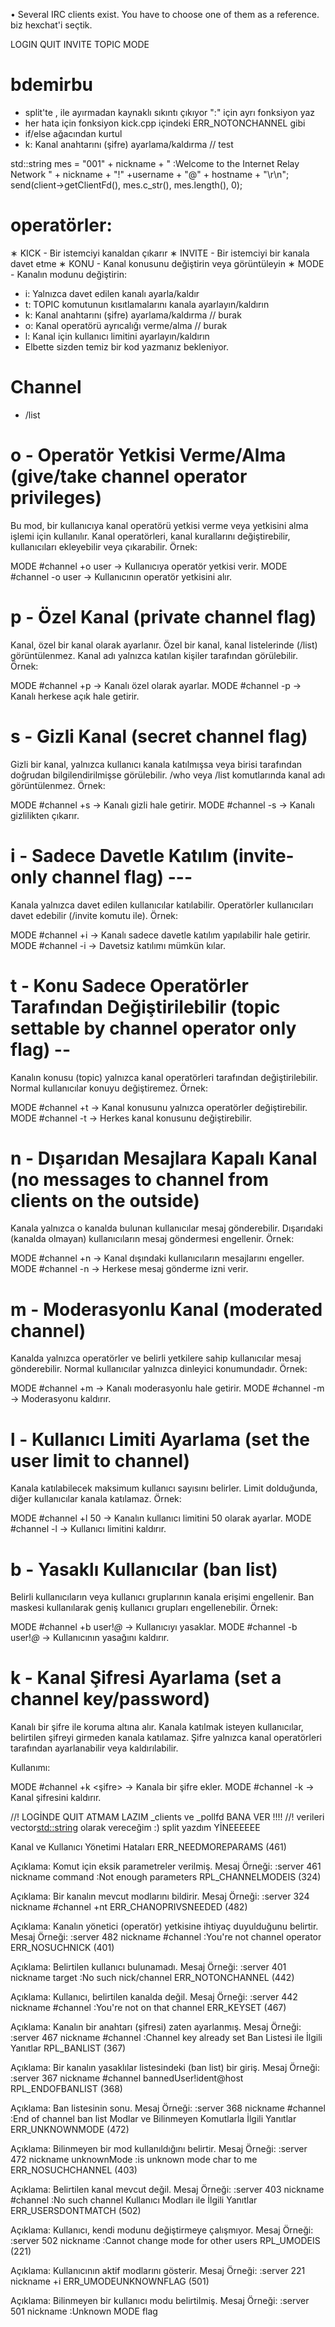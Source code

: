 • Several IRC clients exist. You have to choose one of them as a reference.  biz hexchat'i seçtik.


LOGIN
QUIT
INVITE
TOPIC
MODE


# bdemirbu
- split'te , ile ayırmadan kaynaklı sıkıntı çıkıyor ":" için ayrı fonksiyon yaz
- her hata için fonksiyon kick.cpp içindeki ERR_NOTONCHANNEL gibi
- if/else ağacından kurtul
- k: Kanal anahtarını (şifre) ayarlama/kaldırma // test



std::string mes = "001" + nickname + " :Welcome to the Internet Relay Network " + nickname + "!" +username + "@" + hostname + "\r\n";
send(client->getClientFd(), mes.c_str(), mes.length(), 0);

# operatörler:
∗ KICK - Bir istemciyi kanaldan çıkarır
∗ INVITE - Bir istemciyi bir kanala davet etme
∗ KONU - Kanal konusunu değiştirin veya görüntüleyin
∗ MODE - Kanalın modunu değiştirin:
- i: Yalnızca davet edilen kanalı ayarla/kaldır
- t: TOPIC komutunun kısıtlamalarını kanala ayarlayın/kaldırın
- k: Kanal anahtarını (şifre) ayarlama/kaldırma // burak
- o: Kanal operatörü ayrıcalığı verme/alma // burak
- l: Kanal için kullanıcı limitini ayarlayın/kaldırın
- Elbette sizden temiz bir kod yazmanız bekleniyor.

# Channel
- /list

# o - Operatör Yetkisi Verme/Alma (give/take channel operator privileges)

Bu mod, bir kullanıcıya kanal operatörü yetkisi verme veya yetkisini alma işlemi için kullanılır.
Kanal operatörleri, kanal kurallarını değiştirebilir, kullanıcıları ekleyebilir veya çıkarabilir.
Örnek:

MODE #channel +o user → Kullanıcıya operatör yetkisi verir.
MODE #channel -o user → Kullanıcının operatör yetkisini alır.

# p - Özel Kanal (private channel flag)

Kanal, özel bir kanal olarak ayarlanır. Özel bir kanal, kanal listelerinde (/list) görüntülenmez.
Kanal adı yalnızca katılan kişiler tarafından görülebilir.
Örnek:

MODE #channel +p → Kanalı özel olarak ayarlar.
MODE #channel -p → Kanalı herkese açık hale getirir.


# s - Gizli Kanal (secret channel flag)

Gizli bir kanal, yalnızca kullanıcı kanala katılmışsa veya birisi tarafından doğrudan bilgilendirilmişse görülebilir.
/who veya /list komutlarında kanal adı görüntülenmez.
Örnek:

MODE #channel +s → Kanalı gizli hale getirir.
MODE #channel -s → Kanalı gizlilikten çıkarır.

# i - Sadece Davetle Katılım (invite-only channel flag) ---

Kanala yalnızca davet edilen kullanıcılar katılabilir.
Operatörler kullanıcıları davet edebilir (/invite komutu ile).
Örnek:

MODE #channel +i → Kanalı sadece davetle katılım yapılabilir hale getirir.
MODE #channel -i → Davetsiz katılımı mümkün kılar.

# t - Konu Sadece Operatörler Tarafından Değiştirilebilir (topic settable by channel operator only flag) --

Kanalın konusu (topic) yalnızca kanal operatörleri tarafından değiştirilebilir.
Normal kullanıcılar konuyu değiştiremez.
Örnek:

MODE #channel +t → Kanal konusunu yalnızca operatörler değiştirebilir.
MODE #channel -t → Herkes kanal konusunu değiştirebilir.

# n - Dışarıdan Mesajlara Kapalı Kanal (no messages to channel from clients on the outside)

Kanala yalnızca o kanalda bulunan kullanıcılar mesaj gönderebilir.
Dışarıdaki (kanalda olmayan) kullanıcıların mesaj göndermesi engellenir.
Örnek:

MODE #channel +n → Kanal dışındaki kullanıcıların mesajlarını engeller.
MODE #channel -n → Herkese mesaj gönderme izni verir.

# m - Moderasyonlu Kanal (moderated channel)

Kanalda yalnızca operatörler ve belirli yetkilere sahip kullanıcılar mesaj gönderebilir.
Normal kullanıcılar yalnızca dinleyici konumundadır.
Örnek:

MODE #channel +m → Kanalı moderasyonlu hale getirir.
MODE #channel -m → Moderasyonu kaldırır.

# l - Kullanıcı Limiti Ayarlama (set the user limit to channel)

Kanala katılabilecek maksimum kullanıcı sayısını belirler.
Limit dolduğunda, diğer kullanıcılar kanala katılamaz.
Örnek:

MODE #channel +l 50 → Kanalın kullanıcı limitini 50 olarak ayarlar.
MODE #channel -l → Kullanıcı limitini kaldırır.

# b - Yasaklı Kullanıcılar (ban list)

Belirli kullanıcıların veya kullanıcı gruplarının kanala erişimi engellenir.
Ban maskesi kullanılarak geniş kullanıcı grupları engellenebilir.
Örnek:

MODE #channel +b user!*@* → Kullanıcıyı yasaklar.
MODE #channel -b user!*@* → Kullanıcının yasağını kaldırır.

# k - Kanal Şifresi Ayarlama (set a channel key/password)

Kanalı bir şifre ile koruma altına alır.
Kanala katılmak isteyen kullanıcılar, belirtilen şifreyi girmeden kanala katılamaz.
Şifre yalnızca kanal operatörleri tarafından ayarlanabilir veya kaldırılabilir.

Kullanımı:

MODE #channel +k <şifre> → Kanala bir şifre ekler.
MODE #channel -k → Kanal şifresini kaldırır.





//! LOGİNDE QUIT ATMAM LAZIM _clients ve _pollfd BANA VER !!!!
//! verileri vector<std::string> olarak vereceğim :) split yazdım YİNEEEEEE


Kanal ve Kullanıcı Yönetimi Hataları
ERR_NEEDMOREPARAMS (461)

Açıklama: Komut için eksik parametreler verilmiş.
Mesaj Örneği: :server 461 nickname command :Not enough parameters
RPL_CHANNELMODEIS (324)

Açıklama: Bir kanalın mevcut modlarını bildirir.
Mesaj Örneği: :server 324 nickname #channel +nt
ERR_CHANOPRIVSNEEDED (482)

Açıklama: Kanalın yönetici (operatör) yetkisine ihtiyaç duyulduğunu belirtir.
Mesaj Örneği: :server 482 nickname #channel :You're not channel operator
ERR_NOSUCHNICK (401)

Açıklama: Belirtilen kullanıcı bulunamadı.
Mesaj Örneği: :server 401 nickname target :No such nick/channel
ERR_NOTONCHANNEL (442)

Açıklama: Kullanıcı, belirtilen kanalda değil.
Mesaj Örneği: :server 442 nickname #channel :You're not on that channel
ERR_KEYSET (467)

Açıklama: Kanalın bir anahtarı (şifresi) zaten ayarlanmış.
Mesaj Örneği: :server 467 nickname #channel :Channel key already set
Ban Listesi ile İlgili Yanıtlar
RPL_BANLIST (367)

Açıklama: Bir kanalın yasaklılar listesindeki (ban list) bir giriş.
Mesaj Örneği: :server 367 nickname #channel bannedUser!ident@host
RPL_ENDOFBANLIST (368)

Açıklama: Ban listesinin sonu.
Mesaj Örneği: :server 368 nickname #channel :End of channel ban list
Modlar ve Bilinmeyen Komutlarla İlgili Yanıtlar
ERR_UNKNOWNMODE (472)

Açıklama: Bilinmeyen bir mod kullanıldığını belirtir.
Mesaj Örneği: :server 472 nickname unknownMode :is unknown mode char to me
ERR_NOSUCHCHANNEL (403)

Açıklama: Belirtilen kanal mevcut değil.
Mesaj Örneği: :server 403 nickname #channel :No such channel
Kullanıcı Modları ile İlgili Yanıtlar
ERR_USERSDONTMATCH (502)

Açıklama: Kullanıcı, kendi modunu değiştirmeye çalışmıyor.
Mesaj Örneği: :server 502 nickname :Cannot change mode for other users
RPL_UMODEIS (221)

Açıklama: Kullanıcının aktif modlarını gösterir.
Mesaj Örneği: :server 221 nickname +i
ERR_UMODEUNKNOWNFLAG (501)

Açıklama: Bilinmeyen bir kullanıcı modu belirtilmiş.
Mesaj Örneği: :server 501 nickname :Unknown MODE flag
